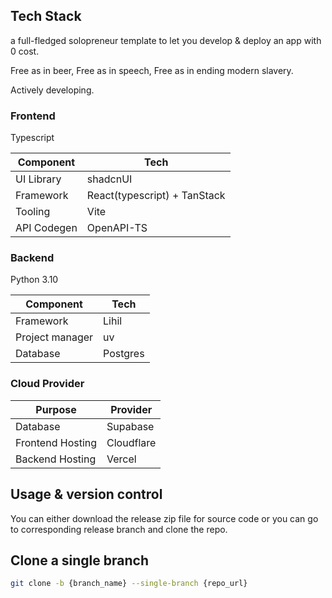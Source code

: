 ## Tech Stack

a full-fledged solopreneur template to let you develop & deploy an app with 0 cost.

Free as in beer, Free as in speech, Free as in ending modern slavery.

Actively developing.

### Frontend

Typescript


| Component   | Tech               |
|-------------|--------------------|
| UI Library  | shadcnUI           |
| Framework   | React(typescript) + TanStack|
| Tooling     | Vite               |
| API Codegen | OpenAPI-TS         |

### Backend
Python 3.10

| Component   | Tech               |
|-------------|--------------------|
| Framework   | Lihil      |
| Project manager | uv
| Database    | Postgres           |

### Cloud Provider

| Purpose           | Provider     |
|-------------------|--------------|
| Database          | Supabase     |
| Frontend Hosting  | Cloudflare   |
| Backend Hosting   | Vercel       |


## Usage & version control

You can either download the release zip file for source code
or you can go to corresponding release branch and clone the repo.

## Clone a single branch

```bash
git clone -b {branch_name} --single-branch {repo_url}
```
